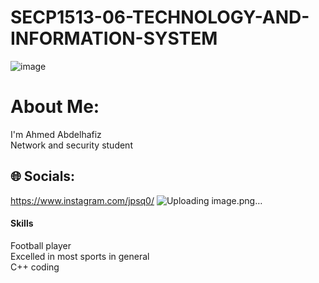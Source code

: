 # SECP1513-06-TECHNOLOGY-AND-INFORMATION-SYSTEM
![image](https://github.com/sheaujun/SECP1513-06-TECHNOLOGY-AND-INFORMATION-SYSTEM/assets/147408149/ff06c41f-a4cb-466b-8534-d38d1f5007f7)


#  About Me:
I'm Ahmed Abdelhafiz <br>Network and security student <br>


## 🌐 Socials:
https://www.instagram.com/jpsq0/
![Uploading image.png…]()





#### Skills 
Football player<br>Excelled in most sports in general<br>C++ coding











